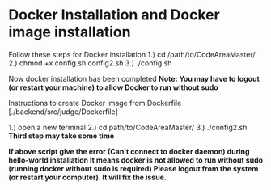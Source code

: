 # Docker Installation and Docker image installation
Follow these steps for Docker installation
1.) cd /path/to/CodeAreaMaster/
2.) chmod +x config.sh config2.sh
3.) ./config.sh

Now docker installation has been completed
**Note: You may have to logout (or restart your machine) to allow Docker to run without sudo**

Instructions to create Docker image from Dockerfile [./backend/src/judge/Dockerfile]

1.) open a new terminal
2.) cd path/to/CodeAreaMaster/
3.) ./config2.sh 				**Third step may take some time**

**If above script give the error (Can't connect to docker daemon) during hello-world installation
It means docker is not allowed to run without sudo (running docker without sudo is required)
Please logout from the system (or restart your computer).
It will fix the issue.**
